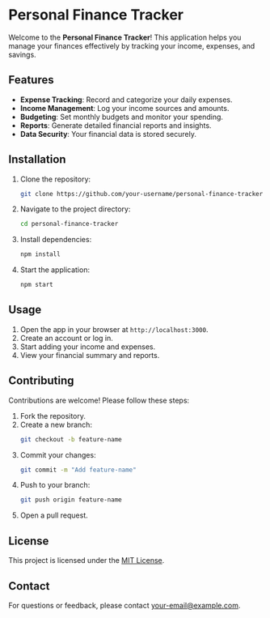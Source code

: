 # Personal Finance Tracker

Welcome to the **Personal Finance Tracker**! This application helps you manage your finances effectively by tracking your income, expenses, and savings.

## Features

- **Expense Tracking**: Record and categorize your daily expenses.
- **Income Management**: Log your income sources and amounts.
- **Budgeting**: Set monthly budgets and monitor your spending.
- **Reports**: Generate detailed financial reports and insights.
- **Data Security**: Your financial data is stored securely.

## Installation

1. Clone the repository:
    ```bash
    git clone https://github.com/your-username/personal-finance-tracker.git
    ```
2. Navigate to the project directory:
    ```bash
    cd personal-finance-tracker
    ```
3. Install dependencies:
    ```bash
    npm install
    ```
4. Start the application:
    ```bash
    npm start
    ```

## Usage

1. Open the app in your browser at `http://localhost:3000`.
2. Create an account or log in.
3. Start adding your income and expenses.
4. View your financial summary and reports.

## Contributing

Contributions are welcome! Please follow these steps:

1. Fork the repository.
2. Create a new branch:
    ```bash
    git checkout -b feature-name
    ```
3. Commit your changes:
    ```bash
    git commit -m "Add feature-name"
    ```
4. Push to your branch:
    ```bash
    git push origin feature-name
    ```
5. Open a pull request.

## License

This project is licensed under the [MIT License](LICENSE).

## Contact

For questions or feedback, please contact [your-email@example.com](mailto:your-email@example.com).
